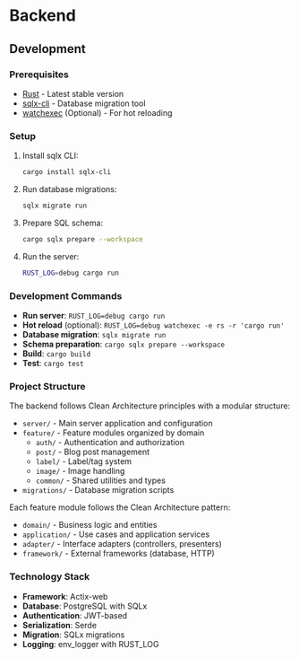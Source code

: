 # Backend

## Development

### Prerequisites

- [Rust](https://rustup.rs/) - Latest stable version
- [sqlx-cli](https://github.com/launchbadge/sqlx/tree/main/sqlx-cli) - Database migration tool
- [watchexec](https://github.com/watchexec/watchexec) (Optional) - For hot reloading

### Setup

1. Install sqlx CLI:

   ```bash
   cargo install sqlx-cli
   ```

2. Run database migrations:

   ```bash
   sqlx migrate run
   ```

3. Prepare SQL schema:

   ```bash
   cargo sqlx prepare --workspace
   ```

4. Run the server:
   ```bash
   RUST_LOG=debug cargo run
   ```

### Development Commands

- **Run server**: `RUST_LOG=debug cargo run`
- **Hot reload** (optional): `RUST_LOG=debug watchexec -e rs -r 'cargo run'`
- **Database migration**: `sqlx migrate run`
- **Schema preparation**: `cargo sqlx prepare --workspace`
- **Build**: `cargo build`
- **Test**: `cargo test`

### Project Structure

The backend follows Clean Architecture principles with a modular structure:

- `server/` - Main server application and configuration
- `feature/` - Feature modules organized by domain
  - `auth/` - Authentication and authorization
  - `post/` - Blog post management
  - `label/` - Label/tag system
  - `image/` - Image handling
  - `common/` - Shared utilities and types
- `migrations/` - Database migration scripts

Each feature module follows the Clean Architecture pattern:

- `domain/` - Business logic and entities
- `application/` - Use cases and application services
- `adapter/` - Interface adapters (controllers, presenters)
- `framework/` - External frameworks (database, HTTP)

### Technology Stack

- **Framework**: Actix-web
- **Database**: PostgreSQL with SQLx
- **Authentication**: JWT-based
- **Serialization**: Serde
- **Migration**: SQLx migrations
- **Logging**: env_logger with RUST_LOG
